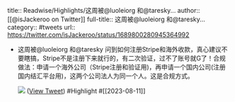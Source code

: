 title:: Readwise/Highlights/这周被@luoleiorg 和@taresky...
author:: [[@isJackeroo on Twitter]]
full-title:: 这周被@luoleiorg 和@taresky...
category:: #tweets
url:: https://twitter.com/isJackeroo/status/1689800280945364992
- 这周被@luoleiorg 和@taresky 问到如何注册Stripe和海外收款，真心建议不要瞎搞，Stripe不是注册下来就行的，有二次验证，过不了账号就G了！合规做法：申请一个海外公司（Stripe注册和验证用)，再申请一个国内公司(注册国内结汇平台用)，这两个公司法人为同一个人。这是合规方式。 
  
  ![](https://pbs.twimg.com/media/F3NgZYjaoAA4WSo.jpg) ([View Tweet](https://twitter.com/isJackeroo/status/1689800280945364992)) #Highlight #[[2023-08-11]]